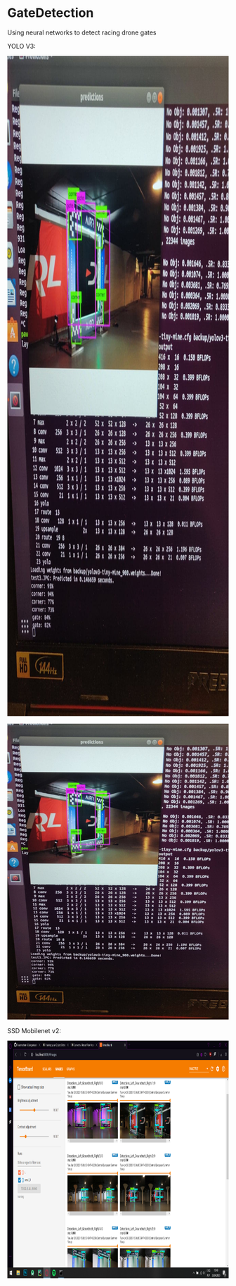 # GateDetection
Using neural networks to detect racing drone gates

YOLO V3:

<p align="center">
  <img width="800" height="1500" src="https://github.com/PawelMiera/GateDetection/blob/master/images/yoloV3.jpg">
</p>


![](images/yoloV3.jpg)


SSD Mobilenet v2:

<p align="center">
  <img width="960" height="540" src="https://github.com/PawelMiera/GateDetection/blob/master/images/ssd.png">
</p>
